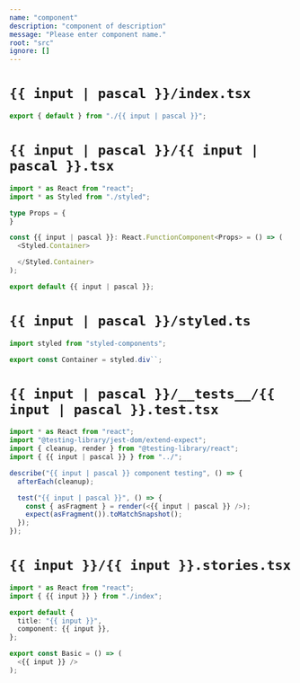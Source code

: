 ```yaml
---
name: "component"
description: "component of description"
message: "Please enter component name."
root: "src"
ignore: []
---
```


# `{{ input | pascal }}/index.tsx`

```typescript
export { default } from "./{{ input | pascal }}";
```

# `{{ input | pascal }}/{{ input | pascal }}.tsx`

```typescript
import * as React from "react";
import * as Styled from "./styled";

type Props = {
}

const {{ input | pascal }}: React.FunctionComponent<Props> = () => (
  <Styled.Container>

  </Styled.Container>
);

export default {{ input | pascal }};

```

# `{{ input | pascal }}/styled.ts`

```typescript
import styled from "styled-components";

export const Container = styled.div``;

```

# `{{ input | pascal }}/__tests__/{{ input | pascal }}.test.tsx`

```typescript
import * as React from "react";
import "@testing-library/jest-dom/extend-expect";
import { cleanup, render } from "@testing-library/react";
import { {{ input | pascal }} } from "../";

describe("{{ input | pascal }} component testing", () => {
  afterEach(cleanup);

  test("{{ input | pascal }}", () => {
    const { asFragment } = render(<{{ input | pascal }} />);
    expect(asFragment()).toMatchSnapshot();
  });
});

```

# `{{ input }}/{{ input }}.stories.tsx`

```typescript
import * as React from "react";
import { {{ input }} } from "./index";

export default {
  title: "{{ input }}",
  component: {{ input }},
};

export const Basic = () => (
  <{{ input }} />
);

```
